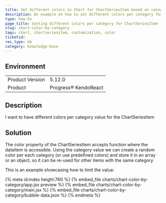 ```yaml
---
title: Set different colors in Chart for ChartSeriesItem based on category value
description: An example on how to set different colors per category for the ChartSeriesItem
type: how-to
page_title: Setting different colors per category for ChartSeriesItem - KendoReact Chart
slug: chart-color-by-category
tags: chart, chartseriesitem, customization, color
ticketid: 
res_type: kb
category: knowledge-base
---
```


## Environment
<table>
    <tbody>
	    <tr> 
	    	<td>Product Version</td>
	    	<td>5.12.0</td>
	    </tr>
	    <tr>
	    	<td>Product</td>
	    	<td>Progress® KendoReact</td>
	    </tr>
    </tbody>
</table>


## Description
I want to have different colors per category value for the ChartSeriesItem


## Solution
The color property of the ChartSeriesItem accepts function where the dataItem is accessible. Using the category value we can create a random color per each category (or use predefined colors) and store it in an array or an object, so it can be re-used for other items with the same category. 

This is an example showcasing how to limit the value:

{% meta id:index height:760 %}
{% embed_file charts/chart-color-by-category/app.jsx preview %}
{% embed_file charts/chart-color-by-category/main.jsx %}
{% embed_file charts/chart-color-by-category/bubble-data.json %}
{% endmeta %}
